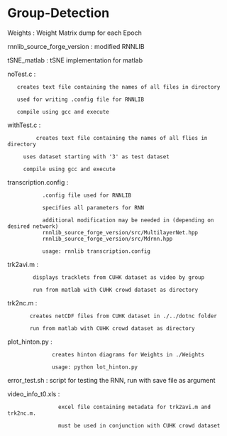 # Group-Detection

Weights : Weight Matrix dump for each Epoch

rnnlib_source_forge_version : modified RNNLIB

tSNE_matlab : tSNE implementation for matlab

noTest.c :

	   creates text file containing the names of all files in directory

	   used for writing .config file for RNNLIB
	   
	   compile using gcc and execute

withTest.c :

             creates text file containing the names of all flies in directory

	     uses dataset starting with '3' as test dataset
	     
	     compile using gcc and execute

transcription.config :

		       .config file used for RNNLIB

		       specifies all parameters for RNN

		       additional modification may be needed in (depending on desired network)
		       rnnlib_source_forge_version/src/MultilayerNet.hpp
		       rnnlib_source_forge_version/src/Mdrnn.hpp
		       
		       usage: rnnlib transcription.config

trk2avi.m :

            displays tracklets from CUHK dataset as video by group

            run from matlab with CUHK crowd dataset as directory

trk2nc.m :

           creates netCDF files from CUHK dataset in ./../dotnc folder

           run from matlab with CUHK crowd dataset as directory

plot_hinton.py :

                  creates hinton diagrams for Weights in ./Weights 
                  
                  usage: python lot_hinton.py

error_test.sh : script for testing the RNN, run with save file as argument

video_info_t0.xls :

                    excel file containing metadata for trk2avi.m and trk2nc.m.
                   
                    must be used in conjunction with CUHK crowd dataset
